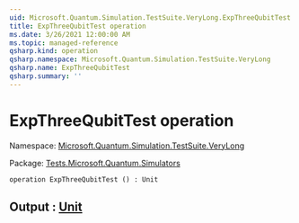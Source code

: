 ```yaml
---
uid: Microsoft.Quantum.Simulation.TestSuite.VeryLong.ExpThreeQubitTest
title: ExpThreeQubitTest operation
ms.date: 3/26/2021 12:00:00 AM
ms.topic: managed-reference
qsharp.kind: operation
qsharp.namespace: Microsoft.Quantum.Simulation.TestSuite.VeryLong
qsharp.name: ExpThreeQubitTest
qsharp.summary: ''
---
```


# ExpThreeQubitTest operation

Namespace: [Microsoft.Quantum.Simulation.TestSuite.VeryLong](xref:Microsoft.Quantum.Simulation.TestSuite.VeryLong)

Package: [Tests.Microsoft.Quantum.Simulators](https://nuget.org/packages/Tests.Microsoft.Quantum.Simulators)




```qsharp
operation ExpThreeQubitTest () : Unit
```


## Output : [Unit](xref:microsoft.quantum.lang-ref.unit)

